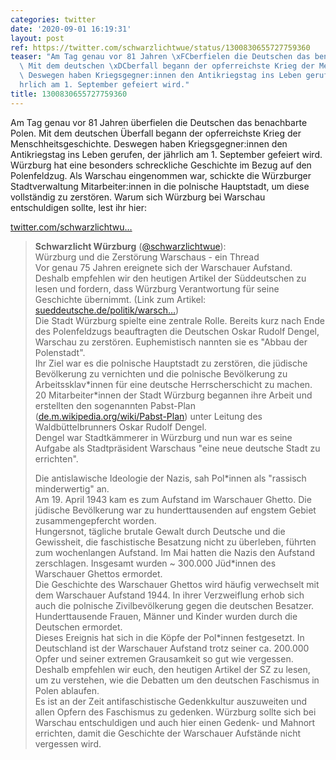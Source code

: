 ```yaml
---
categories: twitter
date: '2020-09-01 16:19:31'
layout: post
ref: https://twitter.com/schwarzlichtwue/status/1300830655727759360
teaser: "Am Tag genau vor 81 Jahren \xFCberfielen die Deutschen das benachbarte Polen.\
  \ Mit dem deutschen \xDCberfall begann der opferreichste Krieg der Menschheitsgeschichte.\
  \ Deswegen haben Kriegsgegner:innen den Antikriegstag ins Leben gerufen, der j\xE4\
  hrlich am 1. September gefeiert wird."
title: 1300830655727759360
---
```

Am Tag genau vor 81 Jahren überfielen die Deutschen das benachbarte Polen. Mit dem deutschen Überfall begann der opferreichste Krieg der Menschheitsgeschichte. Deswegen haben Kriegsgegner:innen den Antikriegstag ins Leben gerufen, der jährlich am 1. September gefeiert wird.
Würzburg hat eine besonders schreckliche Geschichte im Bezug auf den Polenfeldzug. Als Warschau eingenommen war, schickte die Würzburger Stadtverwaltung Mitarbeiter:innen in die polnische Hauptstadt, um diese vollständig zu zerstören.
Warum sich Würzburg bei Warschau entschuldigen sollte, lest ihr hier:

[twitter.com/schwarzlichtwu…](https://twitter.com/schwarzlichtwue/status/1156938060204036096?s=19)
> <b>Schwarzlicht Würzburg</b> ([@schwarzlichtwue](https://twitter.com/schwarzlichtwue)):  
>Würzburg und die Zerstörung Warschaus - ein Thread   
>Vor genau 75 Jahren ereignete sich der Warschauer Aufstand. Deshalb empfehlen wir den heutigen Artikel der Süddeutschen zu lesen und fordern, dass Würzburg Verantwortung für seine Geschichte übernimmt. (Link zum Artikel:  [sueddeutsche.de/politik/warsch…](https://www.sueddeutsche.de/politik/warschauer-aufstand-1944-gedenken-1.4548401))  
>Die Stadt Würzburg spielte eine zentrale Rolle. Bereits kurz nach Ende des Polenfeldzugs beauftragten die Deutschen Oskar Rudolf Dengel, Warschau zu zerstören. Euphemistisch nannten sie es "Abbau der Polenstadt".  
>Ihr Ziel war es die polnische Hauptstadt zu zerstören, die jüdische Bevölkerung zu vernichten und die polnische Bevölkerung zu Arbeitssklav\*innen für eine deutsche Herrscherschicht zu machen.  
>20 Mitarbeiter\*innen der Stadt Würzburg begannen ihre Arbeit und erstellten den sogenannten Pabst-Plan ([de.m.wikipedia.org/wiki/Pabst-Plan](https://de.m.wikipedia.org/wiki/Pabst-Plan)) unter Leitung des Waldbüttelbrunners Oskar Rudolf Dengel.  
>Dengel war Stadtkämmerer in Würzburg und nun war es seine Aufgabe als Stadtpräsident Warschaus "eine neue deutsche Stadt zu errichten".  
>  
>  
>  
>Die antislawische Ideologie der Nazis, sah Pol\*innen als "rassisch minderwertig" an.  
>Am 19. April 1943 kam es zum Aufstand im Warschauer Ghetto. Die jüdische Bevölkerung war zu hunderttausenden auf engstem Gebiet zusammengepfercht worden.  
>Hungersnot, tägliche brutale Gewalt durch Deutsche und die Gewissheit, die faschistische Besatzung nicht zu überleben, führten zum  wochenlangen Aufstand. Im Mai hatten die Nazis den Aufstand zerschlagen. Insgesamt wurden ~ 300.000 Jüd\*innen des Warschauer Ghettos ermordet.  
>Die Geschichte des Warschauer Ghettos wird häufig verwechselt mit dem Warschauer Aufstand 1944. In ihrer Verzweiflung erhob sich auch die polnische Zivilbevölkerung gegen die deutschen Besatzer. Hunderttausende Frauen, Männer und Kinder wurden durch die Deutschen ermordet.  
>Dieses Ereignis hat sich in die Köpfe der Pol\*innen festgesetzt. In Deutschland ist der Warschauer Aufstand trotz seiner ca. 200.000 Opfer und seiner extremen Grausamkeit so gut wie vergessen.  
>Deshalb empfehlen wir euch, den heutigen Artikel der SZ zu lesen, um zu verstehen, wie die Debatten um den deutschen Faschismus in Polen ablaufen.  
>Es ist an der Zeit antifaschistische Gedenkkultur auszuweiten und allen Opfern des Faschismus zu gedenken. Würzburg sollte sich bei Warschau entschuldigen und auch hier einen Gedenk- und Mahnort errichten, damit die Geschichte der Warschauer Aufstände nicht vergessen wird.  

